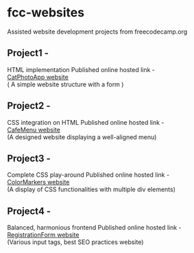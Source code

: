 # fcc-websites
Assisted website development projects from freecodecamp.org 
                                                                            

<h2>Project1 -</h2>                                                              

HTML implementation
Published online hosted link -                                            
<a href="https://vermashaurya.github.io/fcc-websites/CatPhotoApp/catphotoapp.html">CatPhotoApp website</a>       
( A simple website structure with a form )

<h2>Project2 -</h2>                                                        

CSS integration on HTML
Published online hosted link -                                      
<a href="https://vermashaurya.github.io/fcc-websites/CafeMenu/cafemenu.html">CafeMenu website</a>        
(A designed website displaying a well-aligned menu)


<h2>Project3 -</h2>

Complete CSS play-around 
Published online hosted link - <br>
<a href="https://vermashaurya.github.io/fcc-websites/ColorMarker/colormarker.html">ColorMarkers website</a> <br>
(A display of CSS functionalities with multiple div elements)

<h2>Project4 -</h2>

Balanced, harmonious frontend
Published online hosted link - <br>
<a href="https://vermashaurya.github.io/fcc-websites/RegistrationForm/registrationform.html">RegistrationForm website</a> <br>
(Various input tags, best SEO practices website)
